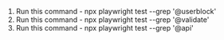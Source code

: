 1. Run this command  - npx playwright test --grep '@userblock'
2. Run this command  - npx playwright test --grep '@validate'
3. Run this command  - npx playwright test --grep '@api'